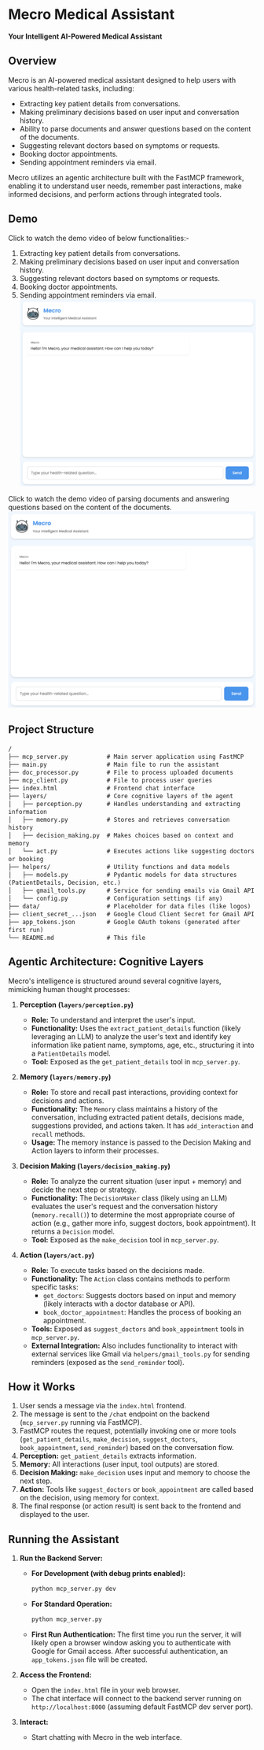 # Mecro Medical Assistant

**Your Intelligent AI-Powered Medical Assistant**

## Overview

Mecro is an AI-powered medical assistant designed to help users with various health-related tasks, including:

*   Extracting key patient details from conversations.
*   Making preliminary decisions based on user input and conversation history.
*   Ability to parse documents and answer questions based on the content of the documents.
*   Suggesting relevant doctors based on symptoms or requests.
*   Booking doctor appointments.
*   Sending appointment reminders via email.

Mecro utilizes an agentic architecture built with the FastMCP framework, enabling it to understand user needs, remember past interactions, make informed decisions, and perform actions through integrated tools.

## Demo 

Click to watch the demo video of below functionalities:-

1.  Extracting key patient details from conversations.
2.  Making preliminary decisions based on user input and conversation history.
3.  Suggesting relevant doctors based on symptoms or requests.
4.  Booking doctor appointments.
5.  Sending appointment reminders via email.
[![Watch how Mecro works](static/image.png)](https://www.youtube.com/watch?v=OPs7lq_Skec)

Click to watch the demo video of parsing documents and answering questions based on the content of the documents.
[![Watch how Mecro works](static/image.png)](https://drive.google.com/file/d/1bj88ziUj4PiZd4kl-yYrGFAx7QzVSMv0/view?usp=sharing)

## Project Structure

```
/
├── mcp_server.py           # Main server application using FastMCP
├── main.py                 # Main file to run the assistant
├── doc_processor.py        # File to process uploaded documents
├── mcp_client.py           # File to process user queries
├── index.html              # Frontend chat interface
├── layers/                 # Core cognitive layers of the agent
│   ├── perception.py       # Handles understanding and extracting information
│   ├── memory.py           # Stores and retrieves conversation history
│   ├── decision_making.py  # Makes choices based on context and memory
│   └── act.py              # Executes actions like suggesting doctors or booking
├── helpers/                # Utility functions and data models
│   ├── models.py           # Pydantic models for data structures (PatientDetails, Decision, etc.)
│   ├── gmail_tools.py      # Service for sending emails via Gmail API
│   └── config.py           # Configuration settings (if any)
├── data/                   # Placeholder for data files (like logos)
├── client_secret_...json   # Google Cloud Client Secret for Gmail API
├── app_tokens.json         # Google OAuth tokens (generated after first run)
└── README.md               # This file
```

## Agentic Architecture: Cognitive Layers

Mecro's intelligence is structured around several cognitive layers, mimicking human thought processes:

1.  **Perception (`layers/perception.py`)**
    *   **Role:** To understand and interpret the user's input.
    *   **Functionality:** Uses the `extract_patient_details` function (likely leveraging an LLM) to analyze the user's text and identify key information like patient name, symptoms, age, etc., structuring it into a `PatientDetails` model.
    *   **Tool:** Exposed as the `get_patient_details` tool in `mcp_server.py`.

2.  **Memory (`layers/memory.py`)**
    *   **Role:** To store and recall past interactions, providing context for decisions and actions.
    *   **Functionality:** The `Memory` class maintains a history of the conversation, including extracted patient details, decisions made, suggestions provided, and actions taken. It has `add_interaction` and `recall` methods.
    *   **Usage:** The memory instance is passed to the Decision Making and Action layers to inform their processes.

3.  **Decision Making (`layers/decision_making.py`)**
    *   **Role:** To analyze the current situation (user input + memory) and decide the next step or strategy.
    *   **Functionality:** The `DecisionMaker` class (likely using an LLM) evaluates the user's request and the conversation history (`memory.recall()`) to determine the most appropriate course of action (e.g., gather more info, suggest doctors, book appointment). It returns a `Decision` model.
    *   **Tool:** Exposed as the `make_decision` tool in `mcp_server.py`.

4.  **Action (`layers/act.py`)**
    *   **Role:** To execute tasks based on the decisions made.
    *   **Functionality:** The `Action` class contains methods to perform specific tasks:
        *   `get_doctors`: Suggests doctors based on input and memory (likely interacts with a doctor database or API).
        *   `book_doctor_appointment`: Handles the process of booking an appointment.
    *   **Tools:** Exposed as `suggest_doctors` and `book_appointment` tools in `mcp_server.py`.
    *   **External Integration:** Also includes functionality to interact with external services like Gmail via `helpers/gmail_tools.py` for sending reminders (exposed as the `send_reminder` tool).

## How it Works

1.  User sends a message via the `index.html` frontend.
2.  The message is sent to the `/chat` endpoint on the backend (`mcp_server.py` running via FastMCP).
3.  FastMCP routes the request, potentially invoking one or more tools (`get_patient_details`, `make_decision`, `suggest_doctors`, `book_appointment`, `send_reminder`) based on the conversation flow.
4.  **Perception:** `get_patient_details` extracts information.
5.  **Memory:** All interactions (user input, tool outputs) are stored.
6.  **Decision Making:** `make_decision` uses input and memory to choose the next step.
7.  **Action:** Tools like `suggest_doctors` or `book_appointment` are called based on the decision, using memory for context.
8.  The final response (or action result) is sent back to the frontend and displayed to the user.

## Running the Assistant

1.  **Run the Backend Server:**
    *   **For Development (with debug prints enabled):**
        ```bash
        python mcp_server.py dev
        ```
    *   **For Standard Operation:**
        ```bash
        python mcp_server.py
        ```
    *   **First Run Authentication:** The first time you run the server, it will likely open a browser window asking you to authenticate with Google for Gmail access. After successful authentication, an `app_tokens.json` file will be created.

2.  **Access the Frontend:**
    *   Open the `index.html` file in your web browser.
    *   The chat interface will connect to the backend server running on `http://localhost:8000` (assuming default FastMCP dev server port).

3.  **Interact:**
    *   Start chatting with Mecro in the web interface.

